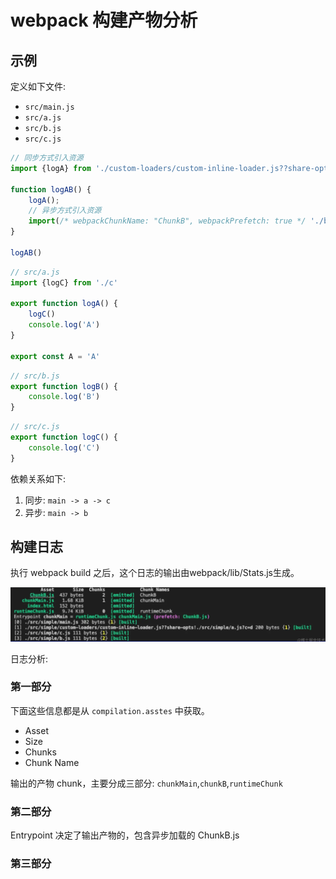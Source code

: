 # webpack 构建产物分析

## 示例

定义如下文件:

- `src/main.js`
- `src/a.js`
- `src/b.js`
- `src/c.js`



```js
// 同步方式引入资源
import {logA} from './custom-loaders/custom-inline-loader.js??share-opts!./a?c=d'

function logAB() {
    logA();
    // 异步方式引入资源
    import(/* webpackChunkName: "ChunkB", webpackPrefetch: true */ './b').then(asyncModule => asyncModule.logB())
}

logAB()
```

```js
// src/a.js
import {logC} from './c'

export function logA() {
    logC()
    console.log('A')
}

export const A = 'A'
```

```js
// src/b.js
export function logB() {
    console.log('B')
}
```

```js
// src/c.js
export function logC() {
    console.log('C')
}
```


依赖关系如下:

1. 同步: `main -> a -> c`
2. 异步: `main -> b`


## 构建日志

执行 webpack build 之后，这个日志的输出由webpack/lib/Stats.js生成。

![alt text](image-4.png)

日志分析:

### 第一部分

下面这些信息都是从 `compilation.asstes` 中获取。

- Asset
- Size
- Chunks
- Chunk Name

输出的产物 chunk，主要分成三部分: `chunkMain`,`chunkB`,`runtimeChunk`

### 第二部分

Entrypoint 决定了输出产物的，包含异步加载的 ChunkB.js

### 第三部分